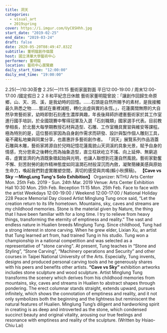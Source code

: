 ```yaml
---
title: 洞天
categories:
  - visual_art
  - 2019spring
cover: https://i.imgur.com/UyC8SHhh.jpg
start_date: "2019-02-25"
end_date: "2019-03-24"
draft: false
date: 2020-05-20T08:49:47.832Z
subtitle: 董明龍創作個展
host: 國立清華大學藝術中心
performer: 董明龍
location: 藝術中心展覽廳
daily_start_time: "12:00:00"
daily_end_time: "19:00:00"
---
```


2.25(一)10:30茶會 2.25(一)11:15 藝術家面對面 平日12:00-19:00 / 周末12:00-17:00 /國定假日２２８和平紀念日休館 藝術家董明龍曾說：「讓創作回歸生命原鄉，山、天、洞、溪，是我幼時的回憶。……石頭是自然所賜予的素材，是我接觸最久熟悉之物……嘗試在重裡減輕，轉化出虛與實的永恆。」，花蓮廣闊無際的大自然孕育藝術家，幼時即對石刻產生濃厚興趣，年長後拜師許禮憲藝術家於其工作室進行國手培訓，於全國競賽中奪得冠軍及入選「石刻職類」國家選手代表。目前教學相長，於北藝大每學期教授石材與造型、石雕、工作室機具實習與維安等課程。極為特別的是，這位藝術家因為自身創作需求而研發、設計與製作個人雕刻工具，毫不藏私地樂與同業分享，也嘉惠許多藝術創作者。 「洞天」展覽系列作品涵蓋石雕與木雕，藝術家將源自於兒時記憶花蓮風貌山天洞溪的具象光景，賦予自身的情感，充分思索之後轉化而為抽象造型，直立柱狀屹立不搖、向上延伸、無窮追尋，虛實並濟的內涵既象徵起始與光明，也讓人聯想到花蓮自然風貌。藝術家勤奮不懈、刻苦耐勞的創作精神態度如同溫潤石材般深沉而內斂，凝聚簡練美感與原始生命力，喚起我們對虚實雕塑空間，真切的感受與共鳴(賴小秋撰稿)。 **【Cave vs Sky －MingLung Tung's Solo Exhibition】** Organizer: NTHU Arts Center Mon. 25th Feb. 2019 - Sun. 24th Mar. 2019 Venue: Arts Center Exhibition Hall 10:30 Mon. 25th Feb. Reception 11:15 Mon. 25th Feb. Face to face with the artist Weekdays 12:00-19:00 / Weekend 12:00-17:00 / National Holiday 228 Peace Memorial Day closed Artist Minglung Tung once said, “Let the creation return to its life hometown. Mountains, sky, caves and streams are my childhood memories. Stone is the material given by Nature, the thing that I have been familiar with for a long time. I try to relieve from heavy things, transforming the eternity of emptiness and reality.” The vast and endless nature in Hualien breeds Minglung Tung. Since childhood, Tung had a strong interest in stone carving. When he grew elder, Lixian Xu, an artist that Tung learned art from, had trained Tung in his studio. Tung won a championship in a national competition and was selected as a representative of "stone carving". At present, Tung teaches in “Stone and Styling”, “Stone Carving”, “Machinery operations and Security” and other courses in Taipei National University of the Arts. Especially, Tung invents, designs and produced personal carving tools and he generously shares with his peers and benefits other artists. **“Cave vs Sky”** exhibition artworks includes stone sculpture and wood sculpture. Artist Minglung Tung transforms the scenery which derives from his childhood memories from mountains, sky, caves and streams in Hualien to abstract shapes through pondering. The erect columnar stands straight, extends upward, pursues infinitely, which shows the connotation of emptiness and reality, and it not only symbolizes both the beginning and the lightness but reminiscent the natural features of Hualien. Minglung Tung’s diligent and hardworking spirit in creating is as deep and introverted as the stone, which condensed succinct beauty and original vitality, arousing our true feelings and resonance with emptiness and reality of the sculpture. (Written by Hsiao-Chiu Lai) 